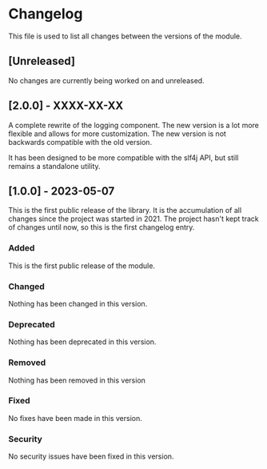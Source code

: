 # Changelog

This file is used to list all changes between the versions of the module.

## [Unreleased]
No changes are currently being worked on and unreleased.

## [2.0.0] - XXXX-XX-XX
A complete rewrite of the logging component. The new version is a lot more
flexible and allows for more customization. The new version is not backwards 
compatible with the old version.

It has been designed to be more compatible with the slf4j API, but still remains
a standalone utility.

## [1.0.0] - 2023-05-07
This is the first public release of the library. It is the accumulation of all
changes since the project was started in 2021. The project hasn't kept track of
changes until now, so this is the first changelog entry.

### Added
This is the first public release of the module.

### Changed
Nothing has been changed in this version.

### Deprecated
Nothing has been deprecated in this version.

### Removed
Nothing has been removed in this version

### Fixed
No fixes have been made in this version.

### Security
No security issues have been fixed in this version.